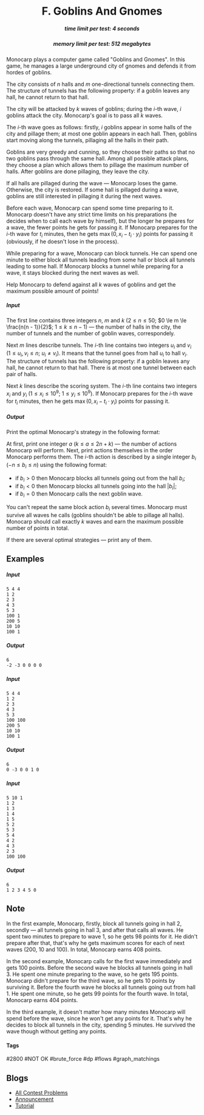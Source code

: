 <h1 style='text-align: center;'> F. Goblins And Gnomes</h1>

<h5 style='text-align: center;'>time limit per test: 4 seconds</h5>
<h5 style='text-align: center;'>memory limit per test: 512 megabytes</h5>

Monocarp plays a computer game called "Goblins and Gnomes". In this game, he manages a large underground city of gnomes and defends it from hordes of goblins.

The city consists of $n$ halls and $m$ one-directional tunnels connecting them. The structure of tunnels has the following property: if a goblin leaves any hall, he cannot return to that hall. 

The city will be attacked by $k$ waves of goblins; during the $i$-th wave, $i$ goblins attack the city. Monocarp's goal is to pass all $k$ waves.

The $i$-th wave goes as follows: firstly, $i$ goblins appear in some halls of the city and pillage them; at most one goblin appears in each hall. Then, goblins start moving along the tunnels, pillaging all the halls in their path. 

Goblins are very greedy and cunning, so they choose their paths so that no two goblins pass through the same hall. Among all possible attack plans, they choose a plan which allows them to pillage the maximum number of halls. After goblins are done pillaging, they leave the city.

If all halls are pillaged during the wave — Monocarp loses the game. Otherwise, the city is restored. If some hall is pillaged during a wave, goblins are still interested in pillaging it during the next waves.

Before each wave, Monocarp can spend some time preparing to it. Monocarp doesn't have any strict time limits on his preparations (he decides when to call each wave by himself), but the longer he prepares for a wave, the fewer points he gets for passing it. If Monocarp prepares for the $i$-th wave for $t_i$ minutes, then he gets $\max(0, x_i - t_i \cdot y_i)$ points for passing it (obviously, if he doesn't lose in the process).

While preparing for a wave, Monocarp can block tunnels. He can spend one minute to either block all tunnels leading from some hall or block all tunnels leading to some hall. If Monocarp blocks a tunnel while preparing for a wave, it stays blocked during the next waves as well.

Help Monocarp to defend against all $k$ waves of goblins and get the maximum possible amount of points!

##### Input

The first line contains three integers $n$, $m$ and $k$ ($2 \le n \le 50$; $0 \le m \le \frac{n(n - 1)}{2}$; $1 \le k \le n - 1$) — the number of halls in the city, the number of tunnels and the number of goblin waves, correspondely.

Next $m$ lines describe tunnels. The $i$-th line contains two integers $u_i$ and $v_i$ ($1 \le u_i, v_i \le n$; $u_i \ne v_i$). It means that the tunnel goes from hall $u_i$ to hall $v_i$. The structure of tunnels has the following property: if a goblin leaves any hall, he cannot return to that hall. There is at most one tunnel between each pair of halls.

Next $k$ lines describe the scoring system. The $i$-th line contains two integers $x_i$ and $y_i$ ($1 \le x_i \le 10^9$; $1 \le y_i \le 10^9$). If Monocarp prepares for the $i$-th wave for $t_i$ minutes, then he gets $\max(0, x_i - t_i \cdot y_i)$ points for passing it.

##### Output

Print the optimal Monocarp's strategy in the following format:

At first, print one integer $a$ ($k \le a \le 2n + k$) — the number of actions Monocarp will perform. Next, print actions themselves in the order Monocarp performs them. The $i$-th action is described by a single integer $b_i$ ($-n \le b_i \le n$) using the following format:

* if $b_i > 0$ then Monocarp blocks all tunnels going out from the hall $b_i$;
* if $b_i < 0$ then Monocarp blocks all tunnels going into the hall $|b_i|$;
* if $b_i = 0$ then Monocarp calls the next goblin wave.

You can't repeat the same block action $b_i$ several times. Monocarp must survive all waves he calls (goblins shouldn't be able to pillage all halls). Monocarp should call exactly $k$ waves and earn the maximum possible number of points in total.

If there are several optimal strategies — print any of them.

## Examples

##### Input


```text
5 4 4
1 2
2 3
4 3
5 3
100 1
200 5
10 10
100 1
```
##### Output


```text
6
-2 -3 0 0 0 0 
```
##### Input


```text
5 4 4
1 2
2 3
4 3
5 3
100 100
200 5
10 10
100 1
```
##### Output


```text
6
0 -3 0 0 1 0
```
##### Input


```text
5 10 1
1 2
1 3
1 4
1 5
5 2
5 3
5 4
4 2
4 3
2 3
100 100
```
##### Output


```text
6
1 2 3 4 5 0
```
## Note

In the first example, Monocarp, firstly, block all tunnels going in hall $2$, secondly — all tunnels going in hall $3$, and after that calls all waves. He spent two minutes to prepare to wave $1$, so he gets $98$ points for it. He didn't prepare after that, that's why he gets maximum scores for each of next waves ($200$, $10$ and $100$). In total, Monocarp earns $408$ points.

In the second example, Monocarp calls for the first wave immediately and gets $100$ points. Before the second wave he blocks all tunnels going in hall $3$. He spent one minute preparing to the wave, so he gets $195$ points. Monocarp didn't prepare for the third wave, so he gets $10$ points by surviving it. Before the fourth wave he blocks all tunnels going out from hall $1$. He spent one minute, so he gets $99$ points for the fourth wave. In total, Monocarp earns $404$ points.

In the third example, it doesn't matter how many minutes Monocarp will spend before the wave, since he won't get any points for it. That's why he decides to block all tunnels in the city, spending $5$ minutes. He survived the wave though without getting any points.



#### Tags 

#2800 #NOT OK #brute_force #dp #flows #graph_matchings 

## Blogs
- [All Contest Problems](../Educational_Codeforces_Round_109_(Rated_for_Div._2).md)
- [Announcement](../blogs/Announcement.md)
- [Tutorial](../blogs/Tutorial.md)
